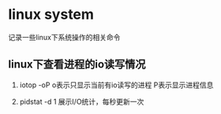 # linux system

记录一些linux下系统操作的相关命令

## linux下查看进程的io读写情况

1. iotop -oP  o表示只显示当前有io读写的进程 P表示显示进程信息

2. pidstat -d 1 展示I/O统计，每秒更新一次